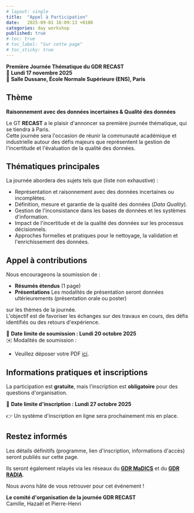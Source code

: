 ```yaml
---
# layout: single
title:  "Appel à Participation"
date:   2025-09-01 16:09:13 +0100
categories: day workshop
published: true
# toc: true
# toc_label: "Sur cette page"
# toc_sticky: true
---
```


**Première Journée Thématique du GDR RECAST**  
📅 **Lundi 17 novembre 2025**  
📍 **Salle Dussane, École Normale Supérieure (ENS), Paris**  

## Thème

**Raisonnement avec des données incertaines & Qualité des données**

Le GT **RECAST** a le plaisir d'annoncer sa première journée thématique, qui se tiendra à Paris.  
Cette journée sera l'occasion de réunir la communauté académique et industrielle autour des défis majeurs que représentent la gestion de l'incertitude et l'évaluation de la qualité des données.

## Thématiques principales  

La journée abordera des sujets tels que (liste non exhaustive) :  

- Représentation et raisonnement avec des données incertaines ou incomplètes.  
- Définition, mesure et garantie de la qualité des données (*Data Quality*).  
- Gestion de l'inconsistance dans les bases de données et les systèmes d'information.  
- Impact de l'incertitude et de la qualité des données sur les processus décisionnels.  
- Approches formelles et pratiques pour le nettoyage, la validation et l'enrichissement des données.  

## Appel à contributions  

Nous encourageons la soumission de :  

- **Résumés étendus** (1 page)  
- **Présentations** Les modalités de présentation seront données ultérieurements (présentation orale ou poster)  

sur les thèmes de la journée.  
L'objectif est de favoriser les échanges sur des travaux en cours, des défis identifiés ou des retours d'expérience.  

📅 **Date limite de soumission : Lundi 20 octobre 2025**  
✉️ Modalités de soumission :  
- Veuillez déposer votre PDF [ici](https://nextcloud.lisn.upsaclay.fr/index.php/s/B3KzgDxHTETQ9Lb).


## Informations pratiques et inscriptions  

La participation est **gratuite**, mais l'inscription est **obligatoire** pour des questions d'organisation.  

📅 **Date limite d'inscription : Lundi 27 octobre 2025**  

👉 Un système d'inscription en ligne sera prochainement mis en place.  

## Restez informés  

Les détails définitifs (programme, lien d'inscription, informations d'accès) seront publiés sur cette page.

Ils seront également relayés via les réseaux du [**GDR MaDICS**](https://www.madics.fr/) et du [**GDR RADIA**](https://gdr-radia.cnrs.fr/).  

Nous avons hâte de vous retrouver pour cet événement !  

**Le comité d'organisation de la journée GDR RECAST**  
Camille, Hazaël et Pierre-Henri  
